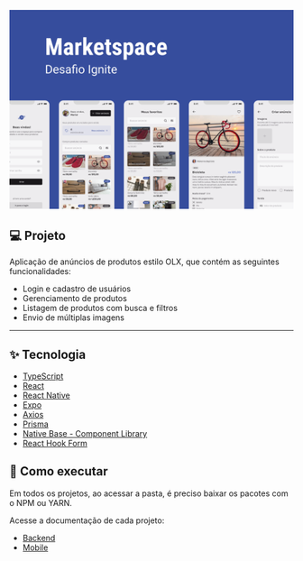 <p align="center">
  <img alt="MarketSpace" src=".github/cover.png" />
</p>

## 💻 Projeto

Aplicação de anúncios de produtos estilo OLX, que contém as seguintes funcionalidades:

- Login e cadastro de usuários
- Gerenciamento de produtos
- Listagem de produtos com busca e filtros
- Envio de múltiplas imagens
---

## ✨ Tecnologia

- [TypeScript](https://www.typescriptlang.org/)
- [React](https://reactjs.org/)
- [React Native](https://reactnative.dev/)
- [Expo](https://expo.dev/)
- [Axios](https://axios-http.com/docs/intro)
- [Prisma](https://www.prisma.io/)
- [Native Base - Component Library](https://nativebase.io/)
- [React Hook Form](https://react-hook-form.com/)



## 🚀 Como executar

Em todos os projetos, ao acessar a pasta, é preciso baixar os pacotes com o NPM ou YARN.

Acesse a documentação de cada projeto:

- [Backend](./server/README.md)
- [Mobile](./mobile/README.md)
